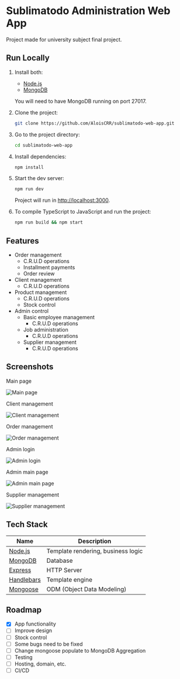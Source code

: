 # Sublimatodo Administration Web App

Project made for university subject final project.

## Run Locally

1. Install both:

    - [Node.js](https://nodejs.org/es/download/)
    - [MongoDB](https://www.mongodb.com/try/download/community)

    You will need to have MongoDB running on port 27017.

2. Clone the project:

    ```bash
    git clone https://github.com/AloisCRR/sublimatodo-web-app.git
    ```

3. Go to the project directory:

    ```bash
    cd sublimatodo-web-app
    ```

4. Install dependencies:

    ```bash
    npm install
    ```

5. Start the dev server:

    ```bash
    npm run dev
    ```

    Project will run in [http://localhost:3000](http://localhost:3000).

6. To compile TypeScript to JavaScript and run the project:

    ```bash
    npm run build && npm start
    ```

## Features

-   Order management
    -   C.R.U.D operations
    -   Installment payments
    -   Order review
-   Client management
    -   C.R.U.D operations
-   Product management
    -   C.R.U.D operations
    -   Stock control
-   Admin control
    -   Basic employee management
        -   C.R.U.D operations
    -   Job administration
        -   C.R.U.D operations
    -   Supplier management
        -   C.R.U.D operations

## Screenshots

Main page

![Main page](https://i.imgur.com/QxPd9T7.png)

Client management

![Client management](https://i.imgur.com/GT3U16j.png)

Order management

![Order management](https://i.imgur.com/Q1LIn9d.png)

Admin login

![Admin login](https://i.imgur.com/qGG3wKS.png)

Admin main page

![Admin main page](https://i.imgur.com/u3AWjF6.png)

Supplier management

![Supplier management](https://i.imgur.com/VKuSm9k.png)

## Tech Stack

| Name                                                      | Description                        |
| --------------------------------------------------------- | ---------------------------------- |
| [Node.js](https://nodejs.org/es/download/)                | Template rendering, business logic |
| [MongoDB](https://www.mongodb.com/try/download/community) | Database                           |
| [Express](https://expressjs.com/es/api.html)              | HTTP Server                        |
| [Handlebars](https://devdocs.io/handlebars/)              | Template engine                    |
| [Mongoose](https://mongoosejs.com/docs/api.html)          | ODM (Object Data Modeling)         |

## Roadmap

-   [x] App functionality
-   [ ] Improve design
-   [ ] Stock control
-   [ ] Some bugs need to be fixed
-   [ ] Change mongoose populate to MongoDB Aggregation
-   [ ] Testing
-   [ ] Hosting, domain, etc.
-   [ ] CI/CD
